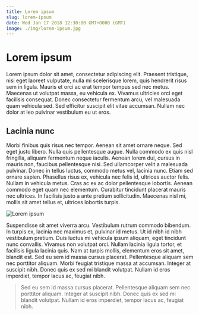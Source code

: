 ```yaml
---
title: Lorem ipsum
slug: lorem-ipsum
date: Wed Jan 17 2018 12:30:00 GMT+0000 (GMT)
image: ./img/lorem-ipsum.jpg
---
```


# Lorem ipsum

Lorem ipsum dolor sit amet, consectetur adipiscing elit. Praesent tristique, nisi eget laoreet vulputate, nulla mi scelerisque lorem, quis hendrerit risus sem in ligula. Mauris et orci ac erat tempor tempus sed nec metus. Maecenas ut volutpat massa, eu vehicula ex. Vivamus ultricies orci eget facilisis consequat. Donec consectetur fermentum arcu, vel malesuada quam vehicula sed. Sed efficitur suscipit elit vitae accumsan. Nullam nec dolor at leo pulvinar vestibulum eu ut eros.

## Lacinia nunc

Morbi finibus quis risus nec tempor. Aenean sit amet ornare neque. Sed eget justo libero. Nulla quis pellentesque augue. Nulla commodo ex quis nisl fringilla, aliquam fermentum neque iaculis. Aenean lorem dui, cursus in mauris non, faucibus pellentesque nisi. Sed ullamcorper velit a malesuada pulvinar. Donec in tellus luctus, commodo metus vel, lacinia nunc. Etiam sed ornare sapien. Phasellus risus ex, vehicula nec felis id, ultrices auctor felis. Nullam in vehicula metus. Cras ac ex ac dolor pellentesque lobortis. Aenean commodo eget quam nec elementum. Curabitur tincidunt placerat mauris nec ultrices. In facilisis justo a ante pretium sollicitudin. Maecenas nisl mi, mollis sit amet tellus et, ultrices lobortis turpis.

![Lorem ipsum](/img/lorem-ipsum.jpg)

Suspendisse sit amet viverra arcu. Vestibulum rutrum commodo bibendum. In turpis ex, lacinia nec maximus et, pulvinar id metus. Ut id nibh id nibh vestibulum pretium. Duis luctus mi vehicula ipsum aliquam, eget tincidunt nunc convallis. Vivamus non volutpat orci. Nullam lacinia ligula tortor, et facilisis ligula lacinia quis. Nam at turpis mollis, elementum eros sit amet, blandit est. Sed eu sem id massa cursus placerat. Pellentesque aliquam sem nec porttitor aliquam. Morbi feugiat tristique massa at accumsan. Integer at suscipit nibh. Donec quis ex sed mi blandit volutpat. Nullam id eros imperdiet, tempor lacus ac, feugiat nibh.

> Sed eu sem id massa cursus placerat. Pellentesque aliquam sem nec porttitor aliquam. Integer at suscipit nibh. Donec quis ex sed mi blandit volutpat. Nullam id eros imperdiet, tempor lacus ac, feugiat nibh.